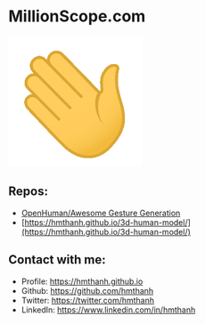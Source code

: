 # MillionScope.com

![image](assets/images/Hi.gif)

## Repos:

- [OpenHuman/Awesome Gesture Generation](https://github.com/OpenHuman-ai/awesome-gesture_generation)
- [https://hmthanh.github.io/3d-human-model/](https://hmthanh.github.io/3d-human-model/)

## Contact with me:

- Profile: https://hmthanh.github.io
- Github: https://github.com/hmthanh
- Twitter: https://twitter.com/hmthanh
- LinkedIn: https://www.linkedin.com/in/hmthanh
